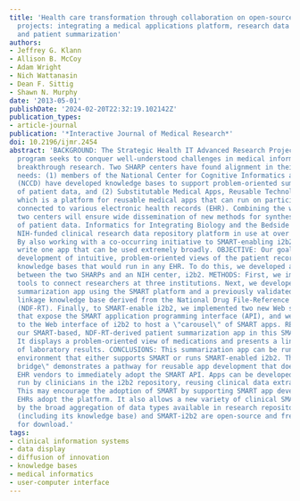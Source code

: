 ```yaml
---
title: 'Health care transformation through collaboration on open-source informatics
  projects: integrating a medical applications platform, research data repository,
  and patient summarization'
authors:
- Jeffrey G. Klann
- Allison B. McCoy
- Adam Wright
- Nich Wattanasin
- Dean F. Sittig
- Shawn N. Murphy
date: '2013-05-01'
publishDate: '2024-02-20T22:32:19.102142Z'
publication_types:
- article-journal
publication: '*Interactive Journal of Medical Research*'
doi: 10.2196/ijmr.2454
abstract: 'BACKGROUND: The Strategic Health IT Advanced Research Projects (SHARP)
  program seeks to conquer well-understood challenges in medical informatics through
  breakthrough research. Two SHARP centers have found alignment in their methodological
  needs: (1) members of the National Center for Cognitive Informatics and Decision-making
  (NCCD) have developed knowledge bases to support problem-oriented summarizations
  of patient data, and (2) Substitutable Medical Apps, Reusable Technologies (SMART),
  which is a platform for reusable medical apps that can run on participating platforms
  connected to various electronic health records (EHR). Combining the work of these
  two centers will ensure wide dissemination of new methods for synthesized views
  of patient data. Informatics for Integrating Biology and the Bedside (i2b2) is an
  NIH-funded clinical research data repository platform in use at over 100 sites worldwide.
  By also working with a co-occurring initiative to SMART-enabling i2b2, we can confidently
  write one app that can be used extremely broadly. OBJECTIVE: Our goal was to facilitate
  development of intuitive, problem-oriented views of the patient record using NCCD
  knowledge bases that would run in any EHR. To do this, we developed a collaboration
  between the two SHARPs and an NIH center, i2b2. METHODS: First, we implemented collaborative
  tools to connect researchers at three institutions. Next, we developed a patient
  summarization app using the SMART platform and a previously validated NCCD problem-medication
  linkage knowledge base derived from the National Drug File-Reference Terminology
  (NDF-RT). Finally, to SMART-enable i2b2, we implemented two new Web service \"cells\"
  that expose the SMART application programming interface (API), and we made changes
  to the Web interface of i2b2 to host a \"carousel\" of SMART apps. RESULTS: We deployed
  our SMART-based, NDF-RT-derived patient summarization app in this SMART-i2b2 container.
  It displays a problem-oriented view of medications and presents a line-graph display
  of laboratory results. CONCLUSIONS: This summarization app can be run in any EHR
  environment that either supports SMART or runs SMART-enabled i2b2. This i2b2 \"clinical
  bridge\" demonstrates a pathway for reusable app development that does not require
  EHR vendors to immediately adopt the SMART API. Apps can be developed in SMART and
  run by clinicians in the i2b2 repository, reusing clinical data extracted from EHRs.
  This may encourage the adoption of SMART by supporting SMART app development until
  EHRs adopt the platform. It also allows a new variety of clinical SMART apps, fueled
  by the broad aggregation of data types available in research repositories. The app
  (including its knowledge base) and SMART-i2b2 are open-source and freely available
  for download.'
tags:
- clinical information systems
- data display
- diffusion of innovation
- knowledge bases
- medical informatics
- user-computer interface
---
```

